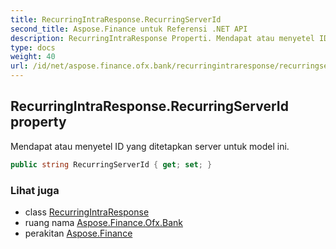 ```yaml
---
title: RecurringIntraResponse.RecurringServerId
second_title: Aspose.Finance untuk Referensi .NET API
description: RecurringIntraResponse Properti. Mendapat atau menyetel ID yang ditetapkan server untuk model ini.
type: docs
weight: 40
url: /id/net/aspose.finance.ofx.bank/recurringintraresponse/recurringserverid/
---
```

## RecurringIntraResponse.RecurringServerId property

Mendapat atau menyetel ID yang ditetapkan server untuk model ini.

```csharp
public string RecurringServerId { get; set; }
```

### Lihat juga

* class [RecurringIntraResponse](../)
* ruang nama [Aspose.Finance.Ofx.Bank](../../recurringintraresponse/)
* perakitan [Aspose.Finance](../../../)


